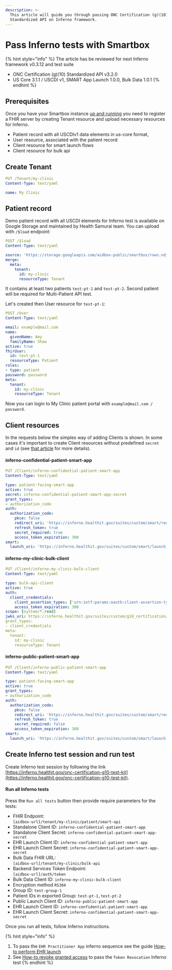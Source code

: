 ```yaml
---
description: >-
  This article will guide you through passing ONC Certification (g)(10)
  Standardized API on Inferno framework.
---
```


# Pass Inferno tests with Smartbox

{% hint style="info" %}
The article has be reviewed for next Inferno framework v0.3.12 and test suite

* ONC Certification (g)(10) Standardized API v3.2.0
* US Core 3.1.1 / USCDI v1, SMART App Launch 1.0.0, Bulk Data 1.0.1
{% endhint %}

## Prerequisites

Once you have your Smartbox instance [up and running](../get-started/set-up-smartbox.md) you need to register a FHIR server by creating Tenant resource and upload necessary resources for Inferno.

* Patient record with all USCDIv1 data elements in us-core format,
* User resource, associated with the patient record
* Client resource for smart launch flows
* Client resource for bulk api

## Create Tenant

```yaml
PUT /Tenant/my-clinic
Content-Type: text/yaml

name: My Clinic
```

## Patient record

Demo patient record with all USCDI elements for Inferno test is available on Google Storage and maintained by Health Samurai team. You can upload with `/$load` endpoint:

```yaml
POST /$load
Content-Type: text/yaml

source: 'https://storage.googleapis.com/aidbox-public/smartbox/rows.ndjson.gz'
merge:
  meta:
    tenant:
      id: my-clinic
      resourceType: Tenant
```

It contains at least two patients `test-pt-1` and `test-pt-2`. Second patient will be required for Multi-Patient API test.

Let's created then User resource for `test-pt-1`:

```yaml
POST /User
Content-Type: text/yaml

email: example@mail.com
name:
  givenName: Amy
  familyName: Shaw
active: true
fhirUser:
  id: test-pt-1
  resourceType: Patient
roles:
- type: patient
password: password
meta:
  tenant:
    id: my-clinic
    resourceType: Tenant
```

Now you can login to My Clinic patient portal with `example@mail.com / password`.

## Client resources

In the requests below the simples way of adding Clients is shown. In some cases it's important to create Client resources without predefined `secret` and `id` (see [that article](../background-information/adding-clients-for-inferno-tests.md) for more details).

#### inferno-confidential-patient-smart-app

```yaml
PUT /Client/inferno-confidential-patient-smart-app
Content-Type: text/yaml

type: patient-facing-smart-app
active: true
secret: inferno-confidential-patient-smart-app-secret
grant_types:
- authorization_code
auth:
  authorization_code:
    pkce: false
    redirect_uri: 'https://inferno.healthit.gov/suites/custom/smart/redirect'
    refresh_token: true
    secret_required: true
    access_token_expiration: 300
smart:
  launch_uri: 'https://inferno.healthit.gov/suites/custom/smart/launch'
```

#### inferno-my-clinic-bulk-client

```yaml
PUT /Client/inferno-my-clinic-bulk-client
Content-Type: text/yaml

type: bulk-api-client
active: true
auth:
  client_credentials:
    client_assertion_types: ['urn:ietf:params:oauth:client-assertion-type:jwt-bearer']
    access_token_expiration: 300
scope: [system/*.read]
jwks_uri: https://inferno.healthit.gov/suites/custom/g10_certification/.well-known/jwks.json
grant_types:
- client_credentials
meta:
  tenant:
    id: my-clinic
    resourceType: Tenant
```

#### inferno-public-patient-smart-app

```yaml
PUT /Client/inferno-public-patient-smart-app
Content-Type: text/yaml

type: patient-facing-smart-app
active: true
grant_types:
- authorization_code
auth:
  authorization_code:
    pkce: false
    redirect_uri: 'https://inferno.healthit.gov/suites/custom/smart/redirect'
    refresh_token: true
    secret_required: false
    access_token_expiration: 300
smart:
  launch_uri: 'https://inferno.healthit.gov/suites/custom/smart/launch'
```

## Create Inferno test session and run test

Create Inferno test session by following the link [https://inferno.healthit.gov/onc-certification-g10-test-kit](https://inferno.healthit.gov/onc-certification-g10-test-kit). 

#### Run all Inferno tests 
Press the `Run all tests` button then provide require parameters for the tests:

* FHIR Endpoint:\
  `[aidbox-url]/tenant/my-clinic/patient/smart-api`
* Standalone Client ID: `inferno-confidential-patient-smart-app`
* Standalone Client Secret: `inferno-confidential-patient-smart-app-secret`
* EHR Launch Client ID: `inferno-confidential-patient-smart-app`
* EHR Launch Client Secret: `inferno-confidential-patient-smart-app-secret`
* Bulk Data FHIR URL: \
  `[aidbox-url]/tenant/my-clinic/bulk-api`
* Backend Services Token Endpoint:\
  `[aidbox-url]/auth/token`
* Bulk Data Client ID: `inferno-my-clinic-bulk-client`
* Encryption method `RS384`
* Group ID: `test-group-1`
* Patient IDs in exported Group: `test-pt-1,test-pt-2`
* Public Launch Client ID: `inferno-public-patient-smart-app`
* EHR Launch Client ID: `inferno-confidential-patient-smart-app`
* EHR Launch Client Secret: `inferno-confidential-patient-smart-app-secret`

Once you run all tests, follow Inferno instructions.

{% hint style="info" %}
1. To pass the `EHR Practitioner App` inferno sequence see the guide [How-to perform EHR launch](how-to-perform-ehr-launch.md)
2. See [How-to revoke granted access](revoke-granted-access.md) to pass the `Token Revocation` Inferno test
{% endhint %}
